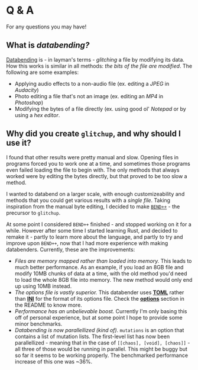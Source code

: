 # Q & A

For any questions you may have!

## What is *databending?*

[Databending](https://en.wikipedia.org/wiki/Databending) is - in layman's terms - *glitching* a file by modifying its data. How this works is similar in all methods: *the bits of the file are modified*. The following are some examples:

- Applying audio effects to a non-audio file (ex. editing a *JPEG* in *Audacity*)
- Photo editing a file that's not an image (ex. editing an *MP4* in *Photoshop*)
- Modifying the bytes of a file directly (ex. using good ol' *Notepad* or by using a *hex editor*.

## Why did you create `glitchup`, and why should I use it?

I found that other results were pretty manual and slow. Opening files in programs forced you to work one at a time, and sometimes those programs even failed loading the file to begin with. The only methods that always worked were by editing the bytes directly, but that proved to be too slow a method.

I wanted to databend on a larger scale, with enough customizeability and methods that you could get various results with a *single file*. Taking inspiration from the manual byte editing, I decided to make [`BEND++`](https://github.com/Calmynt/BENDPlusPlus) - the precursor to `glitchup`.

At some point I considered `BEND++` finished - and stopped working on it for a while. However after some time I started learning Rust, and decided to remake it - partly to learn more about the language, and partly to try and improve upon `BEND++`, now that I had more experience with making databenders. Currently, these are the improvements:

- *Files are memory mapped rather than loaded into memory.* This leads to much better performance. As an example, if you load an 8GB file and modify 10MB chunks of data at a time, with the old method you'd need to load the whole 8GB file into memory. The new method would only end up using 10MB instead.
- *The options file is vastly superior.* This databender uses [**TOML**](https://github.com/toml-lang/toml) rather than [**INI**](https://en.wikipedia.org/wiki/INI_file) for the format of its options file. Check the [**options**](https://github.com/Calmynt/glitchup/blob/master/README.md#options) section in the README to know more.
- *Performance has an unbelievable boost.* Currently I'm only basing this off of personal experience, but at some point I hope to provide some minor benchmarks.
- *Databending is now parallellized (kind of).* `mutations` is an option that contains a list of mutation lists. The first-level list has now been parallellized - meaning that in the case of `[[chaos], [void], [chaos]]` - all three of those would be running in parallel. This might be buggy but so far it seems to be working properly. The benchmarked performance increase of this one was ~36%.
